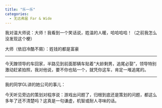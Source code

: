 ```yaml
---
title: "乐一乐"
categories:
  - 无远弗届 Far & Wide
---
```


我对温大师说：大师！我看到一个笑话说，姓温的人暖，哈哈哈哈！（之前我怎么没发现这个梗）

大师（依旧冷酷不屑）：姓钱的都是富豪

-----------

今天蹭领导的车回家，半路见到前面那辆车贴着“大龄剩男，追尾必娶”，领导特别激动赶紧拍照，我对他说，要不你也贴一个，就凭你这车，肯定一堆追尾的。

----------------

我的同学GL讲的她公司的事儿：

今天听见旁边的策划对程序说：游戏出问题了，归根到底还是策划的问题，都这么多年了还不清楚吗？这真是一句谦虚，机智或耐人寻味的话。